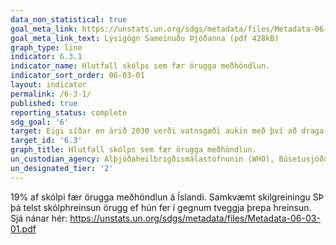 ```yaml
---
data_non_statistical: true
goal_meta_link: https://unstats.un.org/sdgs/metadata/files/Metadata-06-03-01.pdf
goal_meta_link_text: Lýsigögn Sameinuðu Þjóðanna (pdf 428kB)
graph_type: line
indicator: 6.3.1
indicator_name: Hlutfall skólps sem fær örugga meðhöndlun.
indicator_sort_order: 06-03-01
layout: indicator
permalink: /6-3-1/
published: true
reporting_status: complete
sdg_goal: '6'
target: Eigi síðar en árið 2030 verði vatnsgæði aukin með því að draga úr mengun, útiloka óæskilega sorplosun og lágmarka losun hættulegra efna og efnablandna. Hlutfall óunnins skólps og frárennslisvatns verði minnkað um helming og endurvinnsla og örugg endurnýting aukin til muna um heim allan
target_id: '6.3'
graph_title: Hlutfall skólps sem fær örugga meðhöndlun.
un_custodian_agency: Alþjóðaheilbrigðismálastofnunin (WHO), Búsetusjóður Sameinuðu Þjóðanna (UN-Habitat), Tölfræðideild Sameinuðu Þjóðanna (UNSD)
un_designated_tier: '2'
---
```


19% af skólpi fær örugga meðhöndlun á Íslandi. Samkvæmt skilgreiningu SÞ þá telst skólphreinsun örugg ef hún fer í gegnum tveggja þrepa hreinsun. Sjá nánar hér: https://unstats.un.org/sdgs/metadata/files/Metadata-06-03-01.pdf
